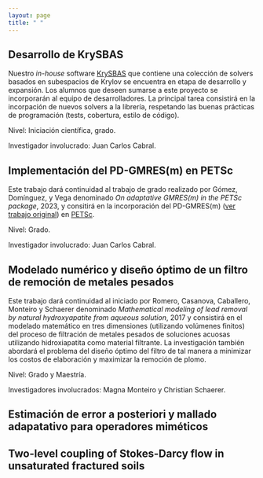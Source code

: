 ```yaml
---
layout: page
title: " "
---
```


## Desarrollo de KrySBAS

Nuestro *in-house* software [KrySBAS](https://github.com/nidtec-una/krysbas-dev) que contiene una colección de solvers basados en subespacios de Krylov se encuentra en etapa de desarrollo y expansión. Los alumnos que deseen sumarse a este proyecto se incorporarán al equipo de desarrolladores. La principal tarea consistirá en la incorpación de nuevos solvers a la librería, respetando las buenas prácticas de programación (tests, cobertura, estilo de código). 

Nivel: Iniciación científica, grado.

Investigador involucrado: Juan Carlos Cabral.

## Implementación del PD-GMRES(m) en PETSc

Este trabajo dará continuidad al trabajo de grado realizado por Gómez, Domínguez, y Vega denominado *On adaptative GMRES(m) in the PETSc package*, 2023, y consitirá en la incorporación del PD-GMRES(m) ([ver trabajo original](https://www.sciencedirect.com/science/article/pii/S037704271830030X)) en [PETSc](https://petsc.org/release/).

Nivel: Grado.

Investigador involucrado: Juan Carlos Cabral.

## Modelado numérico y diseño óptimo de un filtro de remoción de metales pesados

Este trabajo dará continuidad al iniciado por Romero, Casanova, Caballero, Monteiro y Schaerer denominado *Mathematical modeling of lead removal by natural hydroxyapatite from aqueous solution*, 2017 y consistirá en el modelado matemático en tres dimensiones (utilizando volúmenes finitos) del proceso de filtración de metales pesados de soluciones acuosas utilizando hidroxiapatita como material filtrante. La investigación también abordará el problema del diseño óptimo del filtro de tal manera a minimizar los costos de elaboración y maximizar la remoción de plomo.

Nivel: Grado y Maestría.

Investigadores involucrados: Magna Monteiro y Christian Schaerer.

## Estimación de error a posteriori y mallado adapatativo para operadores miméticos



## Two-level coupling of Stokes-Darcy flow in unsaturated fractured soils
